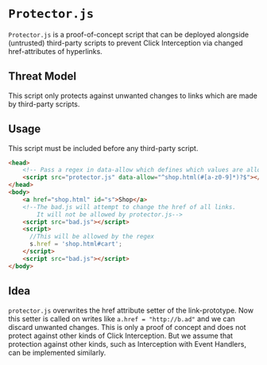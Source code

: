 # `Protector.js`

`Protector.js` is a proof-of-concept script that can be deployed alongside (untrusted) third-party scripts to prevent Click Interception via changed href-attributes of hyperlinks. 

## Threat Model
This script only protects against unwanted changes to links which are made by third-party scripts.

## Usage
This script must be included before any third-party script.
```html
<head>
    <!-- Pass a regex in data-allow which defines which values are allowed-->
    <script src="protector.js" data-allow="^shop.html(#[a-z0-9]*)?$"></script>
</head>
<body>
    <a href="shop.html" id="s">Shop</a>
    <!--The bad.js will attempt to change the href of all links.
        It will not be allowed by protector.js-->
    <script src="bad.js"></script>
    <script>
      //This will be allowed by the regex
      s.href = 'shop.html#cart';
    </script>
    <script src="bad.js"></script>
</body>
```

## Idea
`protector.js` overwrites the href attribute setter of the link-prototype.
Now this setter is called on writes like `a.href = "http://b.ad"` and we can discard unwanted changes. This is only a proof of concept and does not protect against other kinds of Click Interception. But we assume that protection against other kinds, such as Interception with Event Handlers, can be implemented similarly.
